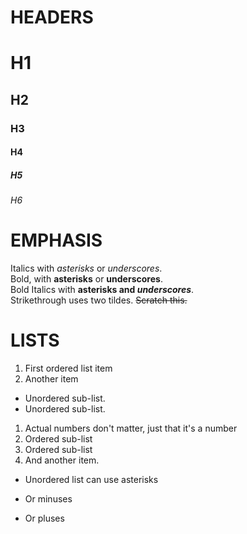 # HEADERS
# H1
## H2
### H3
#### H4
##### H5
###### H6
# EMPHASIS
Italics with *asterisks* or _underscores_.\
Bold, with **asterisks** or __underscores__.\
Bold Italics with **asterisks and _underscores_**.\
Strikethrough uses two tildes. ~~Scratch this.~~
# LISTS
1. First ordered list item
1. Another item
 * Unordered sub-list.
 * Unordered sub-list.
1. Actual numbers don't matter, just that it's a number
 1. Ordered sub-list
 1. Ordered sub-list
6. And another item.
* Unordered list can use asterisks
- Or minuses
+ Or pluses
